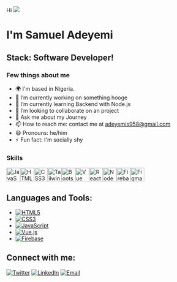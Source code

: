Hi ![](https://user-images.githubusercontent.com/18350557/176309783-0785949b-9127-417c-8b55-ab5a4333674e.gif) 

I'm Samuel Adeyemi
==================================================================================================================================

Stack: Software Developer!
---------------------------------


<!--**iamunclesam/iamunclesam** is a ✨ _special_ ✨ repository because its `README.md` (this file) appears on your GitHub profile.

Here are some ideas to get you started:-->

### Few things about me

- 🌍 I'm based in Nigeria.
- 🔭 I’m currently working on something hooge
- 🌱 I’m currently learning Backend with Node.js
- 👯 I’m looking to collaborate on an project
- 💬 Ask me about my Journey
- 📫 How to reach me: contact me at [adeyemis958@gmail.com](mailto:adeyemis958@gmail.com)
- 😄 Pronouns: he/him
- ⚡ Fun fact: I'm socially shy 

### Skills

<p align="left">
<a href="https://developer.mozilla.org/en-US/docs/Web/JavaScript" target="_blank" rel="noreferrer"><img src="https://raw.githubusercontent.com/danielcranney/readme-generator/main/public/icons/skills/javascript-colored.svg" width="36" height="36" alt="JavaScript" /></a><a href="https://developer.mozilla.org/en-US/docs/Glossary/HTML5" target="_blank" rel="noreferrer"><img src="https://raw.githubusercontent.com/danielcranney/readme-generator/main/public/icons/skills/html5-colored.svg" width="36" height="36" alt="HTML5" /></a><a href="https://www.w3.org/TR/CSS/#css" target="_blank" rel="noreferrer"><img src="https://raw.githubusercontent.com/danielcranney/readme-generator/main/public/icons/skills/css3-colored.svg" width="36" height="36" alt="CSS3" /></a><a href="https://tailwindcss.com/" target="_blank" rel="noreferrer"><img src="https://raw.githubusercontent.com/danielcranney/readme-generator/main/public/icons/skills/tailwindcss-colored.svg" width="36" height="36" alt="TailwindCSS" /></a><a href="https://getbootstrap.com/" target="_blank" rel="noreferrer"><img src="https://raw.githubusercontent.com/danielcranney/readme-generator/main/public/icons/skills/bootstrap-colored.svg" width="36" height="36" alt="Bootstrap" /></a><a href="https://vuejs.org/" target="_blank" rel="noreferrer"><img src="https://raw.githubusercontent.com/danielcranney/readme-generator/main/public/icons/skills/vuejs-colored.svg" width="36" height="36" alt="Vue" /></a><a href="https://reactjs.org/" target="_blank" rel="noreferrer"><img src="https://raw.githubusercontent.com/danielcranney/readme-generator/main/public/icons/skills/react-colored.svg" width="36" height="36" alt="React" /></a><a href="https://nodejs.org/en/" target="_blank" rel="noreferrer"><img src="https://raw.githubusercontent.com/danielcranney/readme-generator/main/public/icons/skills/nodejs-colored.svg" width="36" height="36" alt="NodeJS" /></a><a href="https://firebase.google.com/" target="_blank" rel="noreferrer"><img src="https://raw.githubusercontent.com/danielcranney/readme-generator/main/public/icons/skills/firebase-colored.svg" width="36" height="36" alt="Firebase" /></a><a href="https://www.figma.com/" target="_blank" rel="noreferrer"><img src="https://raw.githubusercontent.com/danielcranney/readme-generator/main/public/icons/skills/figma-colored.svg" width="36" height="36" alt="Figma" /></a>

  
## Languages and Tools:

- [![HTML5](https://img.shields.io/badge/-HTML5-E34F26?style=flat&logo=html5&logoColor=white)](https://developer.mozilla.org/en-US/docs/Web/Guide/HTML/HTML5) 
- [![CSS3](https://img.shields.io/badge/-CSS3-1572B6?style=flat&logo=css3&logoColor=white)](https://developer.mozilla.org/en-US/docs/Web/CSS)
- [![JavaScript](https://img.shields.io/badge/-JavaScript-F7DF1E?style=flat&logo=javascript&logoColor=black)](https://developer.mozilla.org/en-US/docs/Web/JavaScript)
- [![Vue.js](https://img.shields.io/badge/-Vue.js-4FC08D?style=flat&logo=vue.js&logoColor=white)](https://vuejs.org/)
- [![Firebase](https://img.shields.io/badge/-Firebase-FFCA28?style=flat&logo=firebase&logoColor=black)](https://firebase.google.com/)


## Connect with me:

[![Twitter](https://img.shields.io/badge/-Twitter-1DA1F2?style=flat&logo=twitter&logoColor=white)](https://twitter.com/heis_unclesam)
[![LinkedIn](https://img.shields.io/badge/-LinkedIn-0077B5?style=flat&logo=linkedin&logoColor=white)](https://www.linkedin.com/in/adeyemi-samuel-90a913222)
[![Email](https://img.shields.io/badge/-Email-D14836?style=flat&logo=gmail&logoColor=white)](mailto:adeyemis959@gmail.com)
